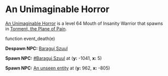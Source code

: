 # An Unimaginable Horror



[An Unimaginable Horror](/npc/207031) is a level 64 Mouth of Insanity Warrior that spawns in [Torment, the Plane of Pain](/zone/207).

function event_death(e)

**Despawn NPC:**  [Baraguj Szuul](/npc/207028)

**Spawn NPC:**  [\#Baraguj Szuul](/npc/207319) at (**y:** -1041, **x:** 5)

**Spawn NPC:**  [An unseen entity](/npc/207321) at (**y:** 962, **x:** -805)
